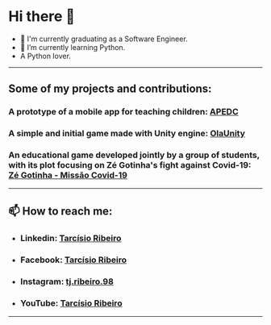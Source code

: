 # Hi there 👋

- 🔭 I'm currently graduating as a Software Engineer.
- 🌱 I’m currently learning Python.
- A Python lover.
---
## Some of my projects and contributions:

### **A prototype of a mobile app for teaching children:** [APEDC](https://github.com/tarcisioribeiro/APEDC)
### **A simple and initial game made with Unity engine**: [OlaUnity](https://github.com/tarcisioribeiro/OlaUnity) 
### **An educational game developed jointly by a group of students, with its plot focusing on Zé Gotinha's fight against Covid-19:** [Zé Gotinha - Missão Covid-19](https://github.com/elyprado/JogoZeGotinhaUniFACEF)
---
## 📫 How to reach me:

 * ### **Linkedin**: [Tarcísio Ribeiro](https://www.linkedin.com/in/tarcisio-ribeiro-a3b099196/)
 * ### **Facebook**: [Tarcísio Ribeiro](https://www.facebook.com/tarcisio.ribeiro.1840)
 * ### **Instagram**: [tj.ribeiro.98](https://www.instagram.com/tj.ribeiro.98/)
 * ### **YouTube**: [Tarcísio Ribeiro](https://www.youtube.com/channel/UCcgti2Nb-xCb6ZAwziXt_4g)
---
